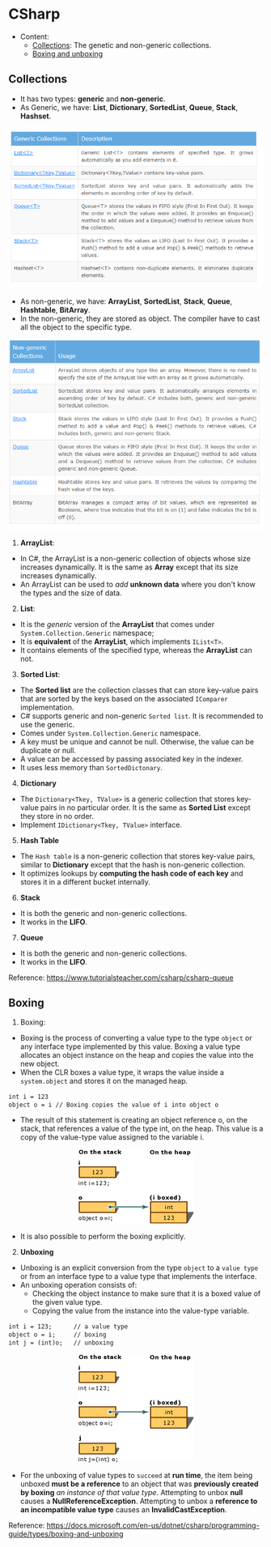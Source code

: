 # CSharp
- Content:
    + [Collections](#Collections): The genetic and non-generic collections.
    + [Boxing and unboxing](#Boxing)
## Collections
- It has two types: **generic** and **non-generic**.
- As Generic, we have: **List**, **Dictionary**, **SortedList**, **Queue**, **Stack**, **Hashset**.

![Generics Collection](https://github.com/ndhoang123/ITKowledge/blob/main/CSharp/Img/GenericsCollection.PNG)

- As non-generic, we have: **ArrayList**, **SortedList**, **Stack**, **Queue**, **Hashtable**, **BitArray**.
- In the non-generic, they are stored as object. The compiler have to cast all the object to the specific type.

![Non-Generics Collection](https://github.com/ndhoang123/ITKowledge/blob/main/CSharp/Img/Non-GenericsCollection.PNG)

1. **ArrayList**:
- In C#, the ArrayList is a non-generic collection of objects whose size increases dynamically. It is the same as **Array** except that its size increases dynamically.
- An ArrayList can be used to *add* **unknown data** where you don't know the types and the size of data.
2. **List**:
- It is the *generic* version of the **ArrayList** that comes under `System.Collection.Generic` namespace;
- It is **equivalent** of the **ArrayList**, which implements `IList<T>`.
- It contains elements of the specified type, whereas the **ArrayList** can not.
3. **Sorted List**:
- The **Sorted list** are the collection classes that can store key-value pairs that are sorted by the keys based on the associated `IComparer` implementation.
- C# supports generic and non-generic `Sorted list`. It is recommended to use the generic.
- Comes under `System.Collection.Generic` namespace.
- A key must be unique and cannot be null. Otherwise, the value can be duplicate or null.
- A value can be accessed by passing associated key in the indexer.
- It uses less memory than `SortedDictonary`.
4. **Dictionary**
- The `Dictionary<Tkey, TValue>` is a generic collection that stores key-value pairs in no particular order. It is the same as **Sorted List** except they store in no order.
- Implement `IDictionary<Tkey, TValue>` interface.
5. **Hash Table**
- The `Hash table` is a non-generic collection that stores key-value pairs, similar to **Dictionary** except that the hash is non-generic collection.
- It optimizes lookups by **computing the hash code of each key** and stores it in a different bucket internally.
6. **Stack**
- It is both the generic and non-generic collections.
- It works in the **LIFO**.
7. **Queue**
- It is both the generic and non-generic collections.
- It works in the **LIFO**.

Reference: https://www.tutorialsteacher.com/csharp/csharp-queue

## Boxing
1. Boxing:
- Boxing is the process of converting a value type to the type `object` or any interface type implemented by this value. Boxing a value type allocates an object instance on the heap and copies the value into the new object.
- When the CLR boxes a value type, it wraps the value inside a `system.object` and stores it on the managed heap.
```
int i = 123
object o = i // Boxing copies the value of i into object o
```
- The result of this statement is creating an object reference o, on the stack, that references a value of the type int, on the heap. This value is a copy of the value-type value assigned to the variable i.

<div style="text-align:center">
    <img src="https://github.com/ndhoang123/ITKowledge/blob/main/CSharp/Img/boxing-operation-i-o-variables.gif" />
</div>

- It is also possible to perform the boxing explicitly.

2. **Unboxing**
- Unboxing is an explicit conversion from the type `object` to a `value type` or from an interface type to a value type that implements the interface.
- An unboxing operation consists of:
    + Checking the object instance to make sure that it is a boxed value of the given value type.
    + Copying the value from the instance into the value-type variable.

```
int i = 123;      // a value type
object o = i;     // boxing
int j = (int)o;   // unboxing
```

<div style="text-align:center">
    <img src="https://github.com/ndhoang123/ITKowledge/blob/main/CSharp/Img/unboxing-conversion-operation.gif" />
</div>

- For the unboxing of value types to `succeed` at **run time**, the item being unboxed **must be a reference** to an object that was **previously created by boxing** *an instance of that value type*. Attempting to unbox **null** causes a **NullReferenceException**. Attempting to unbox a **reference to an incompatible value type** causes an **InvalidCastException**.

Reference: https://docs.microsoft.com/en-us/dotnet/csharp/programming-guide/types/boxing-and-unboxing
